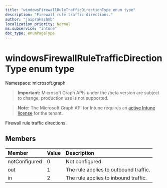 ```yaml
---
title: "windowsFirewallRuleTrafficDirectionType enum type"
description: "Firewall rule traffic directions."
author: "jaiprakashmb"
localization_priority: Normal
ms.subservice: "intune"
doc_type: enumPageType
---
```


# windowsFirewallRuleTrafficDirectionType enum type

Namespace: microsoft.graph
> **Important:** Microsoft Graph APIs under the /beta version are subject to change; production use is not supported.

> **Note:** The Microsoft Graph API for Intune requires an [active Intune license](https://go.microsoft.com/fwlink/?linkid=839381) for the tenant.


Firewall rule traffic directions.

## Members
|Member|Value|Description|
|:---|:---|:---|
|notConfigured|0|Not configured.|
|out|1|The rule applies to outbound traffic.|
|in|2|The rule applies to inbound traffic.|
